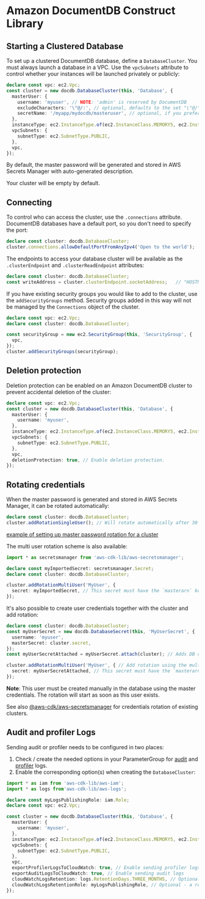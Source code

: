 # Amazon DocumentDB Construct Library


## Starting a Clustered Database

To set up a clustered DocumentDB database, define a `DatabaseCluster`. You must
always launch a database in a VPC. Use the `vpcSubnets` attribute to control whether
your instances will be launched privately or publicly:

```ts
declare const vpc: ec2.Vpc;
const cluster = new docdb.DatabaseCluster(this, 'Database', {
  masterUser: {
    username: 'myuser', // NOTE: 'admin' is reserved by DocumentDB
    excludeCharacters: '\"@/:', // optional, defaults to the set "\"@/" and is also used for eventually created rotations
    secretName: '/myapp/mydocdb/masteruser', // optional, if you prefer to specify the secret name
  },
  instanceType: ec2.InstanceType.of(ec2.InstanceClass.MEMORY5, ec2.InstanceSize.LARGE),
  vpcSubnets: {
    subnetType: ec2.SubnetType.PUBLIC,
  },
  vpc,
});
```

By default, the master password will be generated and stored in AWS Secrets Manager with auto-generated description.

Your cluster will be empty by default.

## Connecting

To control who can access the cluster, use the `.connections` attribute. DocumentDB databases have a default port, so
you don't need to specify the port:

```ts
declare const cluster: docdb.DatabaseCluster;
cluster.connections.allowDefaultPortFromAnyIpv4('Open to the world');
```

The endpoints to access your database cluster will be available as the `.clusterEndpoint` and `.clusterReadEndpoint`
attributes:

```ts
declare const cluster: docdb.DatabaseCluster;
const writeAddress = cluster.clusterEndpoint.socketAddress;   // "HOSTNAME:PORT"
```

If you have existing security groups you would like to add to the cluster, use the `addSecurityGroups` method. Security
groups added in this way will not be managed by the `Connections` object of the cluster.

```ts
declare const vpc: ec2.Vpc;
declare const cluster: docdb.DatabaseCluster;

const securityGroup = new ec2.SecurityGroup(this, 'SecurityGroup', {
  vpc,
});
cluster.addSecurityGroups(securityGroup);
```

## Deletion protection

Deletion protection can be enabled on an Amazon DocumentDB cluster to prevent accidental deletion of the cluster:

```ts
declare const vpc: ec2.Vpc;
const cluster = new docdb.DatabaseCluster(this, 'Database', {
  masterUser: {
    username: 'myuser',
  },
  instanceType: ec2.InstanceType.of(ec2.InstanceClass.MEMORY5, ec2.InstanceSize.LARGE),
  vpcSubnets: {
    subnetType: ec2.SubnetType.PUBLIC,
  },
  vpc,
  deletionProtection: true, // Enable deletion protection.
});
```

## Rotating credentials

When the master password is generated and stored in AWS Secrets Manager, it can be rotated automatically:

```ts
declare const cluster: docdb.DatabaseCluster;
cluster.addRotationSingleUser(); // Will rotate automatically after 30 days
```

[example of setting up master password rotation for a cluster](test/integ.cluster-rotation.lit.ts)

The multi user rotation scheme is also available:

```ts
import * as secretsmanager from 'aws-cdk-lib/aws-secretsmanager';

declare const myImportedSecret: secretsmanager.Secret;
declare const cluster: docdb.DatabaseCluster;

cluster.addRotationMultiUser('MyUser', {
  secret: myImportedSecret, // This secret must have the `masterarn` key
});
```

It's also possible to create user credentials together with the cluster and add rotation:

```ts
declare const cluster: docdb.DatabaseCluster;
const myUserSecret = new docdb.DatabaseSecret(this, 'MyUserSecret', {
  username: 'myuser',
  masterSecret: cluster.secret,
});
const myUserSecretAttached = myUserSecret.attach(cluster); // Adds DB connections information in the secret

cluster.addRotationMultiUser('MyUser', { // Add rotation using the multi user scheme
  secret: myUserSecretAttached, // This secret must have the `masterarn` key
});
```

**Note**: This user must be created manually in the database using the master credentials.
The rotation will start as soon as this user exists.

See also [@aws-cdk/aws-secretsmanager](https://github.com/aws/aws-cdk/blob/main/packages/%40aws-cdk/aws-secretsmanager/README.md) for credentials rotation of existing clusters.

## Audit and profiler Logs

Sending audit or profiler needs to be configured in two places:

1. Check / create the needed options in your ParameterGroup for [audit](https://docs.aws.amazon.com/documentdb/latest/developerguide/event-auditing.html#event-auditing-enabling-auditing) and
[profiler](https://docs.aws.amazon.com/documentdb/latest/developerguide/profiling.html#profiling.enable-profiling) logs.
2. Enable the corresponding option(s) when creating the `DatabaseCluster`:

```ts
import * as iam from 'aws-cdk-lib/aws-iam';
import * as logs from'aws-cdk-lib/aws-logs';

declare const myLogsPublishingRole: iam.Role;
declare const vpc: ec2.Vpc;

const cluster = new docdb.DatabaseCluster(this, 'Database', {
  masterUser: {
    username: 'myuser',
  },
  instanceType: ec2.InstanceType.of(ec2.InstanceClass.MEMORY5, ec2.InstanceSize.LARGE),
  vpcSubnets: {
    subnetType: ec2.SubnetType.PUBLIC,
  },
  vpc,
  exportProfilerLogsToCloudWatch: true, // Enable sending profiler logs
  exportAuditLogsToCloudWatch: true, // Enable sending audit logs
  cloudWatchLogsRetention: logs.RetentionDays.THREE_MONTHS, // Optional - default is to never expire logs
  cloudWatchLogsRetentionRole: myLogsPublishingRole, // Optional - a role will be created if not provided
});
```

